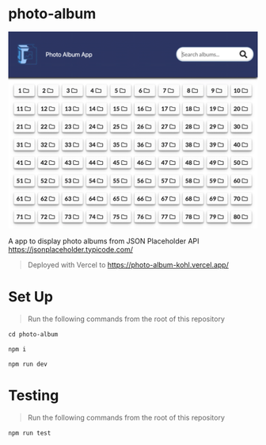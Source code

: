 # photo-album
![photo-album](./preview.png)

A app to display photo albums from JSON Placeholder API https://jsonplaceholder.typicode.com/

> Deployed with Vercel to https://photo-album-kohl.vercel.app/

# Set Up
> Run the following commands from the root of this repository
```
cd photo-album
```
```
npm i
```
```
npm run dev
```

# Testing
> Run the following commands from the root of this repository
```
npm run test
```